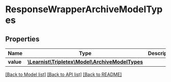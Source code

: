 # ResponseWrapperArchiveModelTypes

## Properties
Name | Type | Description | Notes
------------ | ------------- | ------------- | -------------
**value** | [**\Learnist\Tripletex\Model\ArchiveModelTypes**](ArchiveModelTypes.md) |  | [optional] 

[[Back to Model list]](../../README.md#documentation-for-models) [[Back to API list]](../../README.md#documentation-for-api-endpoints) [[Back to README]](../../README.md)

